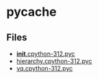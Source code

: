 # __pycache__

## Files

- [__init__.cpython-312.pyc](__init__.cpython-312.pyc)
- [hierarchy.cpython-312.pyc](hierarchy.cpython-312.pyc)
- [vq.cpython-312.pyc](vq.cpython-312.pyc)
